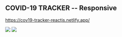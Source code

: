 ## COVID-19 TRACKER -- Responsive
https://cov19-tracker-reactjs.netlify.app/

<img src='https://previews.dropbox.com/p/thumb/ABEK7V61_GiYNL9cWUAwxlEn4-JYISzScL2dCHFiBu45elOapCmIbv7ErFfIHC5WphzPUZBwEXm5ZB9F6tPeU5b4MtMeKWadtE9EKENDEN3vxR6YjFgixvPG56I_eRSQ1tfuOgNDx2jpEzH2uI33HbW4CT_eTGjmtC5fEV8Cg_HmI12Nxfp4ly-FygLht0VN-YljDolFxATcCnICVL-_2eGo1Sf1eJIq23ypWFjQdolTXBGeS71xF7jhKWFYq4LmjHRX0cV8_PorFxyQ1yMt0oF9z4sO8CCUylQfO-k8gkEEEWqOdYIrsCXza-aMeVI3TVyZIPjhx6OoixQBcyT9YDvAQyMluUKQBMGKZPnrU1LR2Q/p.png?fv_content=true&size_mode=5'/>

<img src='https://previews.dropbox.com/p/thumb/ABGSseZ_clxcz_vtVwKm2Np70YanmYDqbPokyFpoB7V-EpBzT338gTVRAaQyAYHyLXkuleSuNrTwzT8N4nxjddNOwm2idZkEUHeeribCsG-MNkjOybCGc7nWx8BHDXqkz2H4JaXTZr1ewF4v1soYXjLR71diGOwnhpH-gnR-voIXUMuiNviGoNS6HlZjl-OfGWgQBfIy7evvqE20mAQPgeYBvGgsJWMyzm3EoNniijI0W56Sa_MkY60SBroopRMiOoNEe6WB0TjqG1Wn2N5ugbTkd4b8UfPIO3yx8WavEmDktHFNhpA-YLjx9mJihc9xXb9tqt5vN22JIy1v2FQFZgDUnWChBlgfkpmMm1lENq55vg/p.png?fv_content=true&size_mode=5'/>

